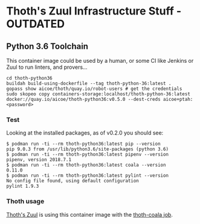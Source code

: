 # Thoth's Zuul Infrastructure Stuff - OUTDATED

## Python 3.6 Toolchain

This container image could be used by a human, or some CI like Jenkins or Zuul to run linters, and provers...

```shell
cd thoth-python36
buildah build-using-dockerfile --tag thoth-python-36:latest .
gopass show aicoe/thoth/quay.io/robot-users # get the credentials
sudo skopeo copy containers-storage:localhost/thoth-python-36:latest docker://quay.io/aicoe/thoth-python36:v0.5.0 --dest-creds aicoe+ptah:<password>

```

### Test

Looking at the installed packages, as of v0.2.0 you should see:

```shell
$ podman run -ti --rm thoth-python36:latest pip --version
pip 9.0.3 from /usr/lib/python3.6/site-packages (python 3.6)
$ podman run -ti --rm thoth-python36:latest pipenv --version
pipenv, version 2018.7.1
$ podman run -ti --rm thoth-python36:latest coala --version 
0.11.0
$ podman run -ti --rm thoth-python36:latest pylint --version
No config file found, using default configuration
pylint 1.9.3
```

### Thoth usage

[Thoth's Zuul](https://managesf.thoth-station.ninja/zuul/t/local/status.html) is using this container image with the [thoth-coala job]().